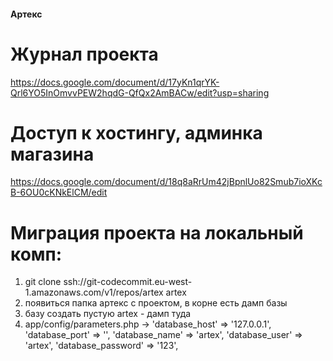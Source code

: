 #### Артекс ####


# Журнал проекта
https://docs.google.com/document/d/17yKn1qrYK-Qrl6YO5InOmvvPEW2hqdG-QfQx2AmBACw/edit?usp=sharing

# Доступ к хостингу, админка магазина
https://docs.google.com/document/d/18q8aRrUm42jBpnlUo82Smub7ioXKcB-6OU0cKNkElCM/edit

# Миграция проекта на локальный комп:
1. git clone ssh://git-codecommit.eu-west-1.amazonaws.com/v1/repos/artex artex
2. появиться папка артекс с проектом, в корне есть дамп базы
3. базу создать пустую artex - дамп туда
4. app/config/parameters.php ->
    'database_host' => '127.0.0.1',
    'database_port' => '',
    'database_name' => 'artex',
    'database_user' => 'artex',
    'database_password' => '123',
